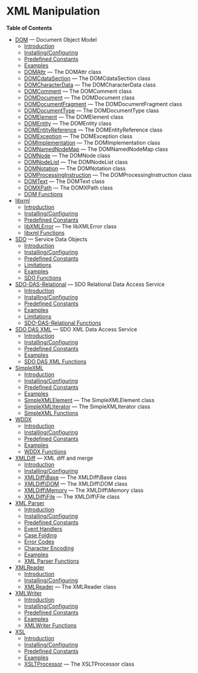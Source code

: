 XML Manipulation
================

**Table of Contents**

-   [DOM](/book/dom.html) — Document Object Model
    -   [Introduction](/intro/dom.html)
    -   [Installing/Configuring](/dom/setup.html)
    -   [Predefined Constants](/dom/constants.html)
    -   [Examples](/dom/examples.html)
    -   [DOMAttr](/class/domattr.html) — The DOMAttr class
    -   [DOMCdataSection](/class/domcdatasection.html) — The
        DOMCdataSection class
    -   [DOMCharacterData](/class/domcharacterdata.html) — The
        DOMCharacterData class
    -   [DOMComment](/class/domcomment.html) — The DOMComment class
    -   [DOMDocument](/class/domdocument.html) — The DOMDocument class
    -   [DOMDocumentFragment](/class/domdocumentfragment.html) — The
        DOMDocumentFragment class
    -   [DOMDocumentType](/class/domdocumenttype.html) — The
        DOMDocumentType class
    -   [DOMElement](/class/domelement.html) — The DOMElement class
    -   [DOMEntity](/class/domentity.html) — The DOMEntity class
    -   [DOMEntityReference](/class/domentityreference.html) — The
        DOMEntityReference class
    -   [DOMException](/class/domexception.html) — The DOMException
        class
    -   [DOMImplementation](/class/domimplementation.html) — The
        DOMImplementation class
    -   [DOMNamedNodeMap](/class/domnamednodemap.html) — The
        DOMNamedNodeMap class
    -   [DOMNode](/class/domnode.html) — The DOMNode class
    -   [DOMNodeList](/class/domnodelist.html) — The DOMNodeList class
    -   [DOMNotation](/class/domnotation.html) — The DOMNotation class
    -   [DOMProcessingInstruction](/class/domprocessinginstruction.html)
        — The DOMProcessingInstruction class
    -   [DOMText](/class/domtext.html) — The DOMText class
    -   [DOMXPath](/class/domxpath.html) — The DOMXPath class
    -   [DOM Functions](/ref/dom.html)
-   [libxml](/book/libxml.html)
    -   [Introduction](/intro/libxml.html)
    -   [Installing/Configuring](/libxml/setup.html)
    -   [Predefined Constants](/libxml/constants.html)
    -   [libXMLError](/class/libxmlerror.html) — The libXMLError class
    -   [libxml Functions](/ref/libxml.html)
-   [SDO](/book/sdo.html) — Service Data Objects
    -   [Introduction](/intro/sdo.html)
    -   [Installing/Configuring](/sdo/setup.html)
    -   [Predefined Constants](/sdo/constants.html)
    -   [Limitations](/sdo/limitations.html)
    -   [Examples](/sdo/examples.html)
    -   [SDO Functions](/ref/sdo.html)
-   [SDO-DAS-Relational](/book/sdodasrel.html) — SDO Relational Data
    Access Service
    -   [Introduction](/intro/sdodasrel.html)
    -   [Installing/Configuring](/sdodasrel/setup.html)
    -   [Predefined Constants](/sdodasrel/constants.html)
    -   [Examples](/sdodasrel/examples.html)
    -   [Limitations](/sdodasrel/limitations.html)
    -   [SDO-DAS-Relational Functions](/ref/sdodasrel.html)
-   [SDO DAS XML](/book/sdo-das-xml.html) — SDO XML Data Access Service
    -   [Introduction](/intro/sdo-das-xml.html)
    -   [Installing/Configuring](/sdo-das-xml/setup.html)
    -   [Predefined Constants](/sdo-das-xml/constants.html)
    -   [Examples](/sdo-das-xml/examples.html)
    -   [SDO DAS XML Functions](/ref/sdo-das-xml.html)
-   [SimpleXML](/book/simplexml.html)
    -   [Introduction](/intro/simplexml.html)
    -   [Installing/Configuring](/simplexml/setup.html)
    -   [Predefined Constants](/simplexml/constants.html)
    -   [Examples](/simplexml/examples.html)
    -   [SimpleXMLElement](/class/simplexmlelement.html) — The
        SimpleXMLElement class
    -   [SimpleXMLIterator](/class/simplexmliterator.html) — The
        SimpleXMLIterator class
    -   [SimpleXML Functions](/ref/simplexml.html)
-   [WDDX](/book/wddx.html)
    -   [Introduction](/intro/wddx.html)
    -   [Installing/Configuring](/wddx/setup.html)
    -   [Predefined Constants](/wddx/constants.html)
    -   [Examples](/wddx/examples.html)
    -   [WDDX Functions](/ref/wddx.html)
-   [XMLDiff](/book/xmldiff.html) — XML diff and merge
    -   [Introduction](/intro/xmldiff.html)
    -   [Installing/Configuring](/xmldiff/setup.html)
    -   [XMLDiff\\Base](/class/xmldiff-base.html) — The XMLDiff\\Base
        class
    -   [XMLDiff\\DOM](/class/xmldiff-dom.html) — The XMLDiff\\DOM class
    -   [XMLDiff\\Memory](/class/xmldiff-memory.html) — The
        XMLDiff\\Memory class
    -   [XMLDiff\\File](/class/xmldiff-file.html) — The XMLDiff\\File
        class
-   [XML Parser](/book/xml.html)
    -   [Introduction](/intro/xml.html)
    -   [Installing/Configuring](/xml/setup.html)
    -   [Predefined Constants](/xml/constants.html)
    -   [Event Handlers](/xml/eventhandlers.html)
    -   [Case Folding](/xml/case-folding.html)
    -   [Error Codes](/xml/error-codes.html)
    -   [Character Encoding](/xml/encoding.html)
    -   [Examples](/xml/examples.html)
    -   [XML Parser Functions](/ref/xml.html)
-   [XMLReader](/book/xmlreader.html)
    -   [Introduction](/intro/xmlreader.html)
    -   [Installing/Configuring](/xmlreader/setup.html)
    -   [XMLReader](/class/xmlreader.html) — The XMLReader class
-   [XMLWriter](/book/xmlwriter.html)
    -   [Introduction](/intro/xmlwriter.html)
    -   [Installing/Configuring](/xmlwriter/setup.html)
    -   [Predefined Constants](/xmlwriter/constants.html)
    -   [Examples](/xmlwriter/examples.html)
    -   [XMLWriter Functions](/ref/xmlwriter.html)
-   [XSL](/book/xsl.html)
    -   [Introduction](/intro/xsl.html)
    -   [Installing/Configuring](/xsl/setup.html)
    -   [Predefined Constants](/xsl/constants.html)
    -   [Examples](/xsl/examples.html)
    -   [XSLTProcessor](/class/xsltprocessor.html) — The XSLTProcessor
        class
